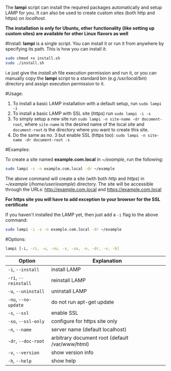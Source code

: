 The **lampi** script can install the required packages automatically and setup LAMP for you. It can also be used to create custom sites (both http and https) on *localhost*.

**The installation is only for Ubuntu, other functionality (like setting up custom sites) are available for other Linux flavors as well**

#Install:
**lampi** is a single script. You can install it or run it from anywhere by specifying its path. This is how you can install it:

```sh
sudo chmod +x install.sh
sudo ./install.sh
```
i.e just give the *install.sh* file execution permission and run it, or you can manually copy the **lampi** script to a standard bin (e.g */usr/local/bin*) directory and assign execution permission to it.

#Usage:

1. To install a basic LAMP installation with a default setup, run `sudo lampi -i`
2. To install a basic LAMP with SSL site (https) run `sudo lampi -i -s`
3. To simply setup a new site run `sudo lampi -n site-name -dr document-root`, where `site-name` is the desired name of the local site and `document-root` is the directory where you want to create this site.
4. Do the same as no. 3 but enable SSL (https too): `sudo lampi -n site-name -dr document-root -s`

#Examples:

To create a site named **example.com.local** in *~/example*, run the following:

```sh
sudo lampi -s -n example.com.local -dr ~/example
```
The above command will create a site (with both *http* and *https*) in *~/example* (*/home/user/example*) directory. The site will be accessible through the URLs:
http://example.com.local and https://example.com.local

**For https site you will have to add exception to your browser for the SSL certificate**

If you haven't installed the LAMP yet, then just add a `-i` flag to the above command:

```sh
sudo lampi -i -s -n example.com.local -dr ~/example
```

#Options:

```sh
lampi [-i, -ri, -u, -nu, -s, -so, -n, -dr, -v, -h]
```

Option | Explanation
------ | -----------
`-i`, `--install` | install LAMP
`-ri`, `--reinstall` | reinstall LAMP
`-u`, `--uninstall`  | uninstall LAMP
`-nu`, `--no-update` | do not run apt-get update
`-s`, `--ssl` | enable SSL 
`-so`, `--ssl-only` | configure for https site only 
`-n`, `--name` | server name (default localhost)
`-dr`, `--doc-root` | arbitrary document root (default /var/www/html)
`-v`, `--version` | show version info
 `-h`, `--help` | show help 


